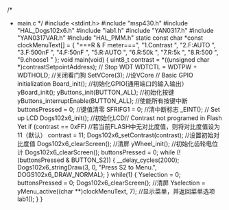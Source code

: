 /*
 * main.c
 */
#include <stdint.h>
#include "msp430.h"
#include "HAL_Dogs102x6.h"
#include "lab1.h"
#include "YAN0317.h"
#include "YAN0317VAR.h"
#include "HAL_PMM.h"
static const char *const clockMenuText[] = {
    "===R & F meter===",
    "1.Contrast ",
    "2.F:AUTO   ",
    "3.F:500nF  ",
    "4.F:50nF   ",
    "5.R:AUTO   ",
    "6.R:50k    ",
    "7.R:5k     ",
    "8.R:500    ",
    "9.choose1  "
};
void main(void)
{
    uint8_t contrast = *((unsigned char *)contrastSetpointAddress);
    // Stop WDT
    WDTCTL = WDTPW + WDTHOLD;                     //关闭看门狗
	SetVCore(3);                                  //设VCore
    // Basic GPIO initialization
    Board_init();                                 //初始化GPIO(通用端口的输入输出）
    yBoard_init();
    yButtons_init(BUTTON_ALL);                    //初始化按键
    yButtons_interruptEnable(BUTTON_ALL);         //使能所有按键中断
    buttonsPressed = 0;                           //键值清零
    SFRIFG1 = 0;                                 //清中断标志
    _EINT();
    // Set up LCD
    Dogs102x6_init();                            //初始化LCD// Contrast not programed in Flash Yet
    if (contrast == 0xFF)                        //若当前FLASH中无对比度值，则将对比度值设为11（默认）
        contrast = 11;
    Dogs102x6_setContrast(contrast);             //设置初始对比度值
    Dogs102x6_clearScreen();                     //清屏
    yWheel_init();                                //初始化齿轮电位计
    Dogs102x6_clearScreen();
    buttonsPressed = 0;
    while (!(buttonsPressed & BUTTON_S2))
    {
        __delay_cycles(2000);
    	Dogs102x6_stringDraw(3, 0, "Press S2 to Menu.", DOGS102x6_DRAW_NORMAL);
    }
    while(1)
    {
		Yselection = 0;
		buttonsPressed = 0;
		Dogs102x6_clearScreen();                         //清屏
		Yselection = yMenu_active((char **)clockMenuText, 7);   //显示菜单，并返回菜单选项
		lab1();
    }
}

